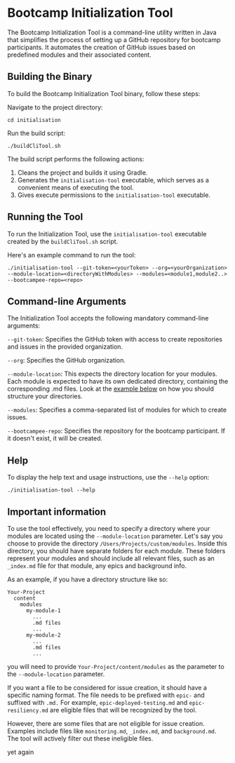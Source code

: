# Bootcamp Initialization Tool

The Bootcamp Initialization Tool is a command-line utility written in Java that simplifies the process
of setting up a GitHub repository for bootcamp participants. It automates the creation of GitHub issues based
on predefined modules and their associated content.

## Building the Binary

To build the Bootcamp Initialization Tool binary, follow these steps:

Navigate to the project directory:

`cd initialisation`

Run the build script:

`./buildCliTool.sh`

The build script performs the following actions:

1) Cleans the project and builds it using Gradle.
2) Generates the `initialisation-tool` executable, which serves as a convenient means of executing the tool.
3) Gives execute permissions to the `initialisation-tool` executable.

## Running the Tool

To run the Initialization Tool, use the `initialisation-tool` executable created by the `buildCliTool.sh` script.

Here's an example command to run the tool:

`./initialisation-tool --git-token=<yourToken> --org=<yourOrganization> --module-location=<directoryWithModules> --modules=<module1,module2..> --bootcampee-repo=<repo>`

## Command-line Arguments

The Initialization Tool accepts the following mandatory command-line arguments:

`--git-token`: Specifies the GitHub token with access to create repositories and issues in the provided organization.

`--org`: Specifies the GitHub organization.

`--module-location`: This expects the directory location for your modules. Each module is expected to have its own 
dedicated directory, containing the corresponding .md files. Look at the [example below](#important-information) on how you should structure your
directories.

`--modules`: Specifies a comma-separated list of modules for which to create issues.

`--bootcampee-repo`: Specifies the repository for the bootcamp participant. If it doesn't exist, it will be created.


## Help

To display the help text and usage instructions, use the `--help` option:

`./initialisation-tool --help`


## Important information

To use the tool effectively, you need to specify a directory where your modules are located using the `--module-location`
parameter. Let's say you choose to provide the directory `/Users/Projects/custom/modules`. Inside this directory, you should have separate
folders for each module. These folders represent your modules and should include all relevant files, such as an
`_index.md` file for that module, any epics and background info.

As an example, if you have a directory structure like so:

```
Your-Project
  content
    modules
      my-module-1
        ...
        .md files
        ...
      my-module-2
        ...
        .md files
        ...
```
you will need to provide `Your-Project/content/modules` as the parameter to the `--module-location` parameter.

If you want a file to be considered for issue creation, it should have a specific naming format. The file needs to be
prefixed with `epic-` and suffixed with `.md.` For example, `epic-deployed-testing.md` and `epic-resiliency.md` are eligible files
that will be recognized by the tool.

However, there are some files that are not eligible for issue creation. Examples include files like `monitoring.md`, `_index.md`,
and `background.md`. The tool will actively filter out these ineligible files.

yet again